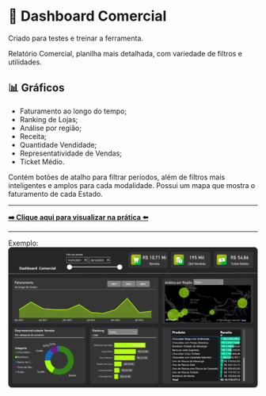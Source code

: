 # 🏪 Dashboard Comercial
Criado para testes e treinar a ferramenta. 

Relatório Comercial, planilha mais detalhada, com variedade de filtros e utilidades.

## 📊 Gráficos
- Faturamento ao longo do tempo;
- Ranking de Lojas;
- Análise por região;
- Receita;
- Quantidade Vendidade;
- Representatividade de Vendas;
- Ticket Médio.

Contém botões de atalho para filtrar períodos, além de filtros mais inteligentes e amplos para cada modalidade. Possui um mapa que mostra o faturamento de cada Estado.

***

[__➡️ Clique aqui para visualizar na prática ⬅️__](https://app.powerbi.com/view?r=eyJrIjoiMDUxMjMwM2UtMzQ3NC00MmJkLTg0YWMtYzJmMjA2YzExOTFmIiwidCI6IjAwZDE0NDU5LTRiOTMtNDI5Ny04ZjViLTVhYmUyMDQwNGUxOSJ9)

***
Exemplo:
![Imagem de Exemplo do Dashboard](./assets/images/exemplo.png)
